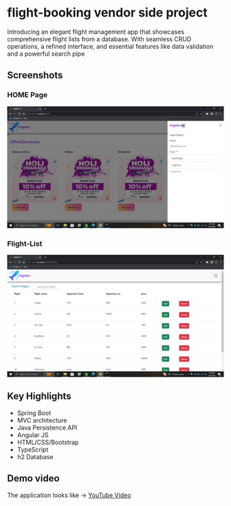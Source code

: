 # flight-booking vendor side project

Introducing an elegant flight management app that showcases comprehensive flight lists from a database. With seamless CRUD operations, a refined interface, and essential features like data validation and a powerful search pipe

## Screenshots

### HOME Page

![Home Page](/final-home.png)

### Flight-List

![ListPage](/flight-list.png)


## Key Highlights

* Spring Boot
* MVC architecture
* Java Persistence API
* Angular JS
* HTML/CSS/Bootstrap
* TypeScript
* h2 Database

## Demo video
The application looks like -> [YouTube Video](https://youtube.com/playlist?list=PLqq-6Pq4lTTa8V613TZhGq4o8hSgkMGQ0
)  

  
